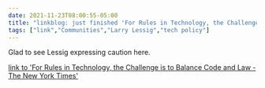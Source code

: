 ```yaml
---
date: 2021-11-23T08:00:55-05:00
title: "linkblog: just finished 'For Rules in Technology, the Challenge is to Balance Code and Law - The New York Times'"
tags: ["link","Communities","Larry Lessig","tech policy"]
---
```

Glad to see Lessig expressing caution here.
 
[link to 'For Rules in Technology, the Challenge is to Balance Code and Law - The New York Times'](https://www.nytimes.com/2021/11/23/business/dealbook/cryptocurrency-code-law-technology.html)
